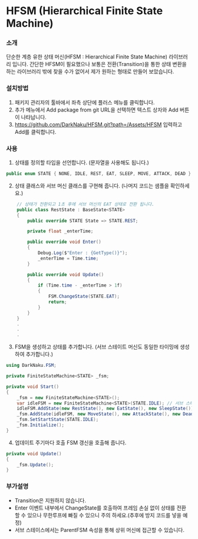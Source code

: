 # HFSM (Hierarchical Finite State Machine)

### 소개
단순한 계층 유한 상태 머신(HFSM : Hierarchical Finite State Machine) 라이브러리 입니다. 간단한 HFSM이 필요했으나 보통은 전환(Transition)을 통한 상태 변환을 하는 라이브러리 밖에 찾을 수가 없어서 제가 원하는 형태로 만들어 보았습니다.

### 설치방법
1. 패키지 관리자의 툴바에서 좌측 상단에 플러스 메뉴를 클릭합니다.
2. 추가 메뉴에서 Add package from git URL을 선택하면 텍스트 상자와 Add 버튼이 나타납니다.
3. https://github.com/DarkNaku/HFSM.git?path=/Assets/HFSM 입력하고 Add를 클릭합니다.

### 사용
    
1. 상태를 정의할 타입을 선언합니다. (문자열을 사용해도 됩니다.)
```csharp
public enum STATE { NONE, IDLE, REST, EAT, SLEEP, MOVE, ATTACK, DEAD }
```

2. 상태 클래스와 서브 머신 클래스를 구현해 줍니다. (나머지 코드는 샘플을 확인하세요.)
```csharp
    // 상태가 전환되고 1초 후에 서브 머신의 EAT 상태로 전환 됩니다.
    public class RestState : BaseState<STATE>
    {
        public override STATE State => STATE.REST;

        private float _enterTime;

        public override void Enter()
        {
            Debug.Log($"Enter : {GetType()}");
            _enterTime = Time.time;
        }

        public override void Update()
        {
            if (Time.time - _enterTime > 1f)
            {
                FSM.ChangeState(STATE.EAT);
                return;
            }
        }
    }
    .
    .
    .
```

3. FSM을 생성하고 상태를 추가합니다. (서브 스테이트 머신도 동일한 타이밍에 생성하여 추가합니다.)

```csharp
using DarkNaku.FSM;

private FiniteStateMachine<STATE> _fsm;

private void Start()
{
    _fsm = new FiniteStateMachine<STATE>();
    var idleFSM = new FiniteStateMachine<STATE>(STATE.IDLE); // 서브 스테이트 머신 선언
    idleFSM.AddState(new RestState(), new EatState(), new SleepState());
    _fsm.AddState(idleFSM, new MoveState(), new AttackState(), new DeadState()); // 서브 스테이트 머신은 다른 상태와 동일하게 추가
    _fsm.SetStartState(STATE.IDLE);
    _fsm.Initialize();
}
```

4. 업데이트 주기마다 호출 FSM 갱신을 호출해 줍니다.
```csharp
private void Update()
{
    _fsm.Update();
}
```

### 부가설명
* Transition은 지원하지 않습니다.
* Enter 이벤트 내부에서 ChangeState를 호출하여 프레임 손실 없이 상태를 전환 할 수 있으나 무한루프에 빠질 수 있으니 주의 하세요.(추후에 방지 코드를 넣을 예정)
* 서브 스테이스에서는 ParentFSM 속성을 통해 상위 머신에 접근할 수 있습니다.